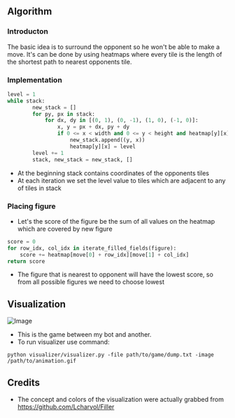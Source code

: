 ## Algorithm
### Introducton
The basic idea is to surround the opponent so he won't be able to make a move. It's can be done by using heatmaps where every tile is the length of the shortest path to nearest opponents tile.
### Implementation
```python
level = 1
while stack:
        new_stack = []
        for py, px in stack:
            for dx, dy in [(0, 1), (0, -1), (1, 0), (-1, 0)]:
                x, y = px + dx, py + dy
                if 0 <= x < width and 0 <= y < height and heatmap[y][x] > level:
                    new_stack.append((y, x))
                    heatmap[y][x] = level
        level += 1
        stack, new_stack = new_stack, []
```
* At the beginning stack contains coordinates of the opponents tiles
* At each iteration we set the level value to tiles which are adjacent to any of tiles in stack
### Placing figure
* Let's the score of the figure be the sum of all values on the heatmap which are covered by new figure
```python
score = 0
for row_idx, col_idx in iterate_filled_fields(figure):
    score += heatmap[move[0] + row_idx][move[1] + col_idx]
return score
```
* The figure that is nearest to opponent will have the lowest score, so from all possible figures we need to choose lowest
## Visualization
![Image](./assets/res.gif)
* This is the game between my bot and another.
* To run visualizer use command:
```
python visualizer/visualizer.py -file path/to/game/dump.txt -image /path/to/animation.gif
```
## Credits
* The concept and colors of the visualization were actually grabbed from https://github.com/Lcharvol/Filler